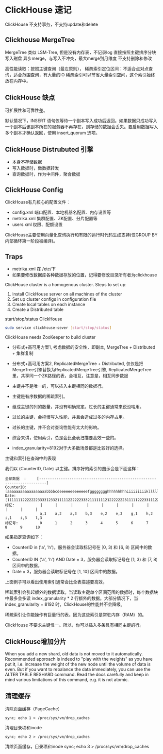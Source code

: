# ClickHouse 速记

ClickHouse 不支持事务，不支持update和delete

## Clickhouse MergeTree

MergeTree 类似 LSM-Tree, 但是没有内存表，不记录log
直接按照主键排序分块写入磁盘
异步merge，与写入不冲突，最大merge到月维度
不支持删除和修改

高性能读取：按照主键查询（最左原则），
稀疏索引定位区间：不适合点对点查询，适合范围查询，有大量的IO
稀疏索引可以节省大量索引空间，这个索引始终放在内存中。


## ClickHouse 缺点

可扩展性和可靠性差。

默认情况下，INSERT 语句仅等待一个副本写入成功后返回。如果数据只成功写入一个副本后该副本所在的服务器不再存在，则存储的数据会丢失。要启用数据写入多个副本才确认返回，使用 insert_quorum 选项。

## ClickHouse Distrubuted 引擎

- 本身不存储数据
- 写入数据时，做数据转发
- 查询数据时，作为中间件，聚合数据

## ClickHouse Config

ClickHouse有几核心的配置文件：

- config.xml 端口配置、本地机器名配置、内存设置等
- metrika.xml 集群配置、ZK配置、分片配置等
- users.xml 权限、配额设置

ClickHouse主要使用向量化查询执行和有限的运行时代码生成支持(仅GROUP BY内部循环第一阶段被编译)。

## Traps

- metrika.xml 在 /etc/下
- 如果要修改数据库各种数据存放的位置，记得要修改目录所有者为clickhouse

ClickHouse cluster is a homogenous cluster. Steps to set up:

1. Install ClickHouse server on all machines of the cluster
2. Set up cluster configs in configuration file
3. Create local tables on each instance
4. Create a Distributed table

start/stop/status ClickHouse

```sh
sudo service clickhouse-sever [start/stop/status]
```

ClickHouse needs ZooKeeper to build cluster

- 分布式+高可用方案1, 考虑数据的安全性，即副本, MergeTree + Distributed + 集群复制
- 分布式+高可用方案2, ReplicatedMergeTree + Distributed, 仅仅是把MergeTree引擎替换为ReplicatedMergeTree引擎, ReplicatedMergeTree里，共享同一个ZK路径的表，会相互，注意是，相互同步数据

- 主键并不是唯一的，可以插入主键相同的数据行。
- 主键是有序数据的稀疏索引。
- 组成主键的列的数量，并没有明确规定。过长的主键通常来说没啥用。
- 过长的主键，会拖慢写入性能，并且会造成过多的内存占用。
- 过长的主键，并不会对查询性能有太大的影响。
- 综合来讲，使用索引，总是会比全表扫描要高效一些的。
- index_granularity=8192对于大多数场景都是比较好的选择。


主键和索引在查询中的表现

我们以 (CounterID, Date) 以主键。排序好的索引的图示会是下面这样：
```
全部数据  :     [-------------------------------------------------------------------------]
CounterID:      [aaaaaaaaaaaaaaaaaabbbbcdeeeeeeeeeeeeefgggggggghhhhhhhhhiiiiiiiiikllllllll]
Date:           [1111111222222233331233211111222222333211111112122222223111112223311122333]
标记:            |      |      |      |      |      |      |      |      |      |      |
                a,1    a,2    a,3    b,3    e,2    e,3    g,1    h,2    i,1    i,3    l,3
标记号:          0      1      2      3      4      5      6      7      8      9      10
```
如果指定查询如下：
- CounterID in ('a', 'h')，服务器会读取标记号在 [0, 3) 和 [6, 8) 区间中的数据。
- CounterID IN ('a', 'h') AND Date = 3，服务器会读取标记号在 [1, 3) 和 [7, 8) 区间中的数据。
- Date = 3，服务器会读取标记号在 [1, 10] 区间中的数据。

上面例子可以看出使用索引通常会比全表描述要高效。

稀疏索引会引起额外的数据读取。当读取主键单个区间范围的数据时，每个数据块中最多会多读 index_granularity * 2 行额外的数据。大部分情况下，当 index_granularity = 8192 时，ClickHouse的性能并不会降级。

稀疏索引让你能操作有巨量行的表。因为这些索引是常驻内存（RAM）的。

ClickHouse 不要求主键惟一。所以，你可以插入多条具有相同主键的行。


## ClickHouse增加分片

When you add a new shard, old data is not moved to it automatically. Recommended approach is indeed to "play with the weights" as you have put it, i.e. increase the weight of the new node until the volume of data is even. But if you want to rebalance the data immediately, you can use the ALTER TABLE RESHARD command. Read the docs carefully and keep in mind various limitations of this command, e.g. it is not atomic.

## 清理缓存

清除页面缓存（PageCache）
```
sync; echo 1 > /proc/sys/vm/drop_caches       
```

清理目录项和inode
```
sync; echo 2 > /proc/sys/vm/drop_caches
```

清除页面缓存，目录项和inode
sync; echo 3 > /proc/sys/vm/drop_caches 
```